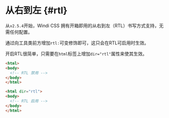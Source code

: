 # 从右到左 {#rtl}

从`v2.5.4`开始，Windi CSS 拥有开箱即用的从右到左（RTL）书写方式支持，无需任何配置。

通过向工具类前方增加`rtl:`可变修饰即可，这只会在RTL可启用时生效。

<!-- With the following example, the `Preview` text will be `text-right` and `text-red-400` on the RTL. Try play with it: -->

<!-- <InlinePlayground :input="'text-green-400 rtl:(text-right text-red-400)'" :showCSS="true" :showPreview="true" /> -->

开启RTL很简单，只需要在`html`标签上增加`dir="rtl"`属性来使其生效。

```html
<html>
<body>
  <!-- RTL 禁用 -->
</body>
</html>

<html dir="rtl">
<body>
  <!-- RTL 启用 -->
</body>
</html>
```
